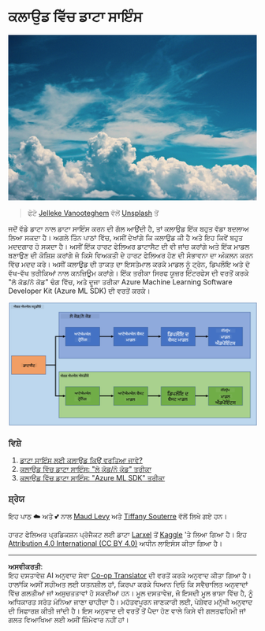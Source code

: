 <!--
CO_OP_TRANSLATOR_METADATA:
{
  "original_hash": "8dfe141a0f46f7d253e07f74913c7f44",
  "translation_date": "2025-08-27T17:37:11+00:00",
  "source_file": "5-Data-Science-In-Cloud/README.md",
  "language_code": "pa"
}
-->
# ਕਲਾਉਡ ਵਿੱਚ ਡਾਟਾ ਸਾਇੰਸ

![cloud-picture](../../../translated_images/cloud-picture.f5526de3c6c6387b2d656ba94f019b3352e5e3854a78440e4fb00c93e2dea675.pa.jpg)

> ਫੋਟੋ [Jelleke Vanooteghem](https://unsplash.com/@ilumire) ਵੱਲੋਂ [Unsplash](https://unsplash.com/s/photos/cloud?orientation=landscape) ਤੋਂ

ਜਦੋਂ ਵੱਡੇ ਡਾਟਾ ਨਾਲ ਡਾਟਾ ਸਾਇੰਸ ਕਰਨ ਦੀ ਗੱਲ ਆਉਂਦੀ ਹੈ, ਤਾਂ ਕਲਾਉਡ ਇੱਕ ਬਹੁਤ ਵੱਡਾ ਬਦਲਾਅ ਲਿਆ ਸਕਦਾ ਹੈ। ਅਗਲੇ ਤਿੰਨ ਪਾਠਾਂ ਵਿੱਚ, ਅਸੀਂ ਦੇਖਾਂਗੇ ਕਿ ਕਲਾਉਡ ਕੀ ਹੈ ਅਤੇ ਇਹ ਕਿਵੇਂ ਬਹੁਤ ਮਦਦਗਾਰ ਹੋ ਸਕਦਾ ਹੈ। ਅਸੀਂ ਇੱਕ ਹਾਰਟ ਫੇਲਿਅਰ ਡਾਟਾਸੈਟ ਦੀ ਵੀ ਜਾਂਚ ਕਰਾਂਗੇ ਅਤੇ ਇੱਕ ਮਾਡਲ ਬਣਾਉਣ ਦੀ ਕੋਸ਼ਿਸ਼ ਕਰਾਂਗੇ ਜੋ ਕਿਸੇ ਵਿਅਕਤੀ ਦੇ ਹਾਰਟ ਫੇਲਿਅਰ ਹੋਣ ਦੀ ਸੰਭਾਵਨਾ ਦਾ ਅੰਕਲਨ ਕਰਨ ਵਿੱਚ ਮਦਦ ਕਰੇ। ਅਸੀਂ ਕਲਾਉਡ ਦੀ ਤਾਕਤ ਦਾ ਇਸਤੇਮਾਲ ਕਰਕੇ ਮਾਡਲ ਨੂੰ ਟ੍ਰੇਨ, ਡਿਪਲੌਇ ਅਤੇ ਦੋ ਵੱਖ-ਵੱਖ ਤਰੀਕਿਆਂ ਨਾਲ ਕਨਜ਼ਿਊਮ ਕਰਾਂਗੇ। ਇੱਕ ਤਰੀਕਾ ਸਿਰਫ ਯੂਜ਼ਰ ਇੰਟਰਫੇਸ ਦੀ ਵਰਤੋਂ ਕਰਕੇ "ਲੋ ਕੋਡ/ਨੋ ਕੋਡ" ਢੰਗ ਵਿੱਚ, ਅਤੇ ਦੂਜਾ ਤਰੀਕਾ Azure Machine Learning Software Developer Kit (Azure ML SDK) ਦੀ ਵਰਤੋਂ ਕਰਕੇ।

![project-schema](../../../translated_images/project-schema.420e56d495624541eaecf2b737f138c86fb7d8162bb1c0bf8783c350872ffc4d.pa.png)

### ਵਿਸ਼ੇ

1. [ਡਾਟਾ ਸਾਇੰਸ ਲਈ ਕਲਾਉਡ ਕਿਉਂ ਵਰਤਿਆ ਜਾਵੇ?](17-Introduction/README.md)
2. [ਕਲਾਉਡ ਵਿੱਚ ਡਾਟਾ ਸਾਇੰਸ: "ਲੋ ਕੋਡ/ਨੋ ਕੋਡ" ਤਰੀਕਾ](18-Low-Code/README.md)
3. [ਕਲਾਉਡ ਵਿੱਚ ਡਾਟਾ ਸਾਇੰਸ: "Azure ML SDK" ਤਰੀਕਾ](19-Azure/README.md)

### ਸ਼੍ਰੇਯ

ਇਹ ਪਾਠ ☁️ ਅਤੇ 💕 ਨਾਲ [Maud Levy](https://twitter.com/maudstweets) ਅਤੇ [Tiffany Souterre](https://twitter.com/TiffanySouterre) ਵੱਲੋਂ ਲਿਖੇ ਗਏ ਹਨ।

ਹਾਰਟ ਫੇਲਿਅਰ ਪ੍ਰਡਿਕਸ਼ਨ ਪ੍ਰੋਜੈਕਟ ਲਈ ਡਾਟਾ [
Larxel](https://www.kaggle.com/andrewmvd) ਤੋਂ [Kaggle](https://www.kaggle.com/andrewmvd/heart-failure-clinical-data) 'ਤੇ ਲਿਆ ਗਿਆ ਹੈ। ਇਹ [Attribution 4.0 International (CC BY 4.0)](https://creativecommons.org/licenses/by/4.0/) ਅਧੀਨ ਲਾਇਸੰਸ ਕੀਤਾ ਗਿਆ ਹੈ।

---

**ਅਸਵੀਕਰਤੀ**:  
ਇਹ ਦਸਤਾਵੇਜ਼ AI ਅਨੁਵਾਦ ਸੇਵਾ [Co-op Translator](https://github.com/Azure/co-op-translator) ਦੀ ਵਰਤੋਂ ਕਰਕੇ ਅਨੁਵਾਦ ਕੀਤਾ ਗਿਆ ਹੈ। ਹਾਲਾਂਕਿ ਅਸੀਂ ਸਹੀਅਤ ਲਈ ਯਤਨਸ਼ੀਲ ਹਾਂ, ਕਿਰਪਾ ਕਰਕੇ ਧਿਆਨ ਦਿਓ ਕਿ ਸਵੈਚਾਲਿਤ ਅਨੁਵਾਦਾਂ ਵਿੱਚ ਗਲਤੀਆਂ ਜਾਂ ਅਸੁਚਤਤਾਵਾਂ ਹੋ ਸਕਦੀਆਂ ਹਨ। ਮੂਲ ਦਸਤਾਵੇਜ਼, ਜੋ ਇਸਦੀ ਮੂਲ ਭਾਸ਼ਾ ਵਿੱਚ ਹੈ, ਨੂੰ ਅਧਿਕਾਰਤ ਸਰੋਤ ਮੰਨਿਆ ਜਾਣਾ ਚਾਹੀਦਾ ਹੈ। ਮਹੱਤਵਪੂਰਨ ਜਾਣਕਾਰੀ ਲਈ, ਪੇਸ਼ੇਵਰ ਮਨੁੱਖੀ ਅਨੁਵਾਦ ਦੀ ਸਿਫਾਰਸ਼ ਕੀਤੀ ਜਾਂਦੀ ਹੈ। ਇਸ ਅਨੁਵਾਦ ਦੀ ਵਰਤੋਂ ਤੋਂ ਪੈਦਾ ਹੋਣ ਵਾਲੇ ਕਿਸੇ ਵੀ ਗਲਤਫਹਿਮੀ ਜਾਂ ਗਲਤ ਵਿਆਖਿਆ ਲਈ ਅਸੀਂ ਜ਼ਿੰਮੇਵਾਰ ਨਹੀਂ ਹਾਂ।